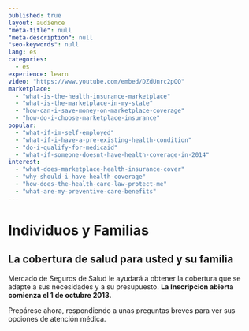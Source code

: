 ```yaml
---
published: true
layout: audience
"meta-title": null
"meta-description": null
"seo-keywords": null
lang: es
categories: 
  - es
experience: learn
video: "https://www.youtube.com/embed/DZdUnrc2pQQ"
marketplace: 
  - "what-is-the-health-insurance-marketplace"
  - "what-is-the-marketplace-in-my-state"
  - "how-can-i-save-money-on-marketplace-coverage"
  - "how-do-i-choose-marketplace-insurance"
popular: 
  - "what-if-im-self-employed"
  - "what-if-i-have-a-pre-existing-health-condition"
  - "do-i-qualify-for-medicaid"
  - "what-if-someone-doesnt-have-health-coverage-in-2014"
interest: 
  - "what-does-marketplace-health-insurance-cover"
  - "why-should-i-have-health-coverage"
  - "how-does-the-health-care-law-protect-me"
  - "what-are-my-preventive-care-benefits"
---
```


# Individuos y Familias

## La cobertura de salud para usted y su familia

Mercado de Seguros de Salud le ayudará a obtener la cobertura que se adapte a sus necesidades y a su presupuesto. **La Inscripcion abierta comienza el 1 de octubre 2013.**

Prepárese ahora, respondiendo a unas preguntas breves para ver sus opciones de atención médica.
